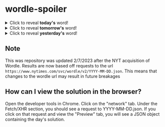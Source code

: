 # wordle-spoiler

<details>
  <summary>Click to reveal <b>today's</b> word!</summary>
  <br>
  <b> debit </b>
</details>

<details>
  <summary>Click to reveal <b>tomorrow's</b> word!</summary>
  <br>
  <b> rebel </b>
</details>

<details>
  <summary>Click to reveal <b>yesterday's</b> word!</summary>
  <br>
  <b> drawn </b>
</details>

## Note
This was repository was updated 2/7/2023 after the NYT acquisition of Wordle. Results are now based off requests to the url `https://www.nytimes.com/svc/wordle/v2/YYYY-MM-DD.json`. This means that changes to the wordle url may result in future breakages

## How can I view the solution in the browser?
Open the developer tools in Chrome. Click on the "network" tab. Under the Fetch/XHR section, you should see a request to YYYY-MM-DD.json. If you click on that request and view the "Preview" tab, you will see a JSON object containing the day's solution.
